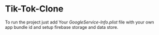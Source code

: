 # Tik-Tok-Clone

To run the project just add Your _GoogleService-Info.plist_ file with your own app bundle id and setup firebase storage and data store.
